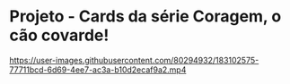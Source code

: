 # Projeto - Cards da série Coragem, o cão covarde!

https://user-images.githubusercontent.com/80294932/183102575-77711bcd-6d69-4ee7-ac3a-b10d2ecaf9a2.mp4

